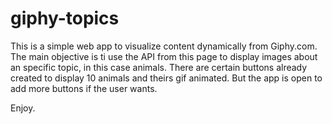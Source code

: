 # giphy-topics

This is a simple web app to visualize content dynamically from Giphy.com. The main objective is ti use the API from this page to display images about an specific topic, in this case animals. There are certain buttons already created to display 10 animals and theirs gif animated. But the app is open to add more buttons if the user wants.

Enjoy.
